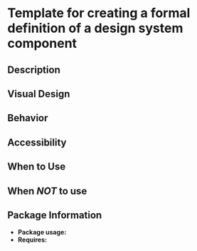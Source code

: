 # Template for creating a formal definition of a design system component

## Description

## Visual Design

## Behavior

## Accessibility

## When to Use

## When _NOT_ to use

## Package Information
* **Package usage:**
* **Requires:**
